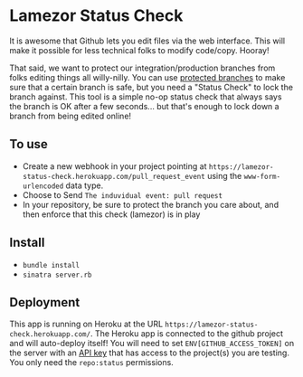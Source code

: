 


# Lamezor Status Check

It is awesome that Github lets you edit files via the web interface.  This will make it possible for less technical folks to modify code/copy.  Hooray!

That said, we want to protect our integration/production branches from folks editing things all willy-nilly.  You can use [protected branches](https://developer.github.com/changes/2015-09-03-ensure-your-app-is-ready-for-protected-branches/) to make sure that a certain branch is safe, but you need a "Status Check" to lock the branch against.  This tool is a simple no-op status check that always says the branch is OK after a few seconds... but that's enough to lock down a branch from being edited online!

## To use
- Create a new webhook in your project pointing at `https://lamezor-status-check.herokuapp.com/pull_request_event` using the `www-form-urlencoded` data type.  
- Choose to Send `The induvidual event: pull request`
- In your repository, be sure to protect the branch you care about, and then enforce that this check (lamezor) is in play

## Install
- `bundle install`
- `sinatra server.rb`

## Deployment
This app is running on Heroku at the URL `https://lamezor-status-check.herokuapp.com/`.  The Heroku app is connected to the github project and will auto-deploy itself!
You will need to set `ENV[GITHUB_ACCESS_TOKEN]` on the server with an [API key](https://github.com/settings/tokens) that has access to the project(s) you are testing. You only need the `repo:status` permissions.
